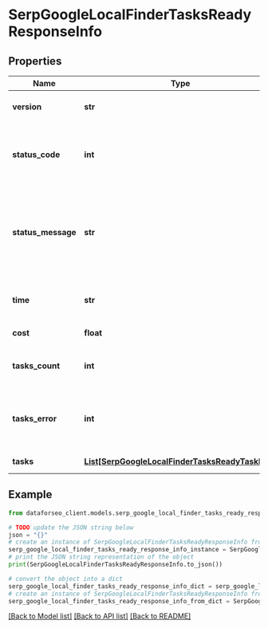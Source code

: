 # SerpGoogleLocalFinderTasksReadyResponseInfo


## Properties

Name | Type | Description | Notes
------------ | ------------- | ------------- | -------------
**version** | **str** | the current version of the API | [optional] 
**status_code** | **int** | general status code you can find the full list of the response codes here | [optional] 
**status_message** | **str** | general informational message you can find the full list of general informational messages here | [optional] 
**time** | **str** | total execution time, seconds | [optional] 
**cost** | **float** | total tasks cost, USD | [optional] 
**tasks_count** | **int** | the number of tasks in the tasks array | [optional] 
**tasks_error** | **int** | the number of tasks in the tasks array returned with an error | [optional] 
**tasks** | [**List[SerpGoogleLocalFinderTasksReadyTaskInfo]**](SerpGoogleLocalFinderTasksReadyTaskInfo.md) | array of tasks | [optional] 

## Example

```python
from dataforseo_client.models.serp_google_local_finder_tasks_ready_response_info import SerpGoogleLocalFinderTasksReadyResponseInfo

# TODO update the JSON string below
json = "{}"
# create an instance of SerpGoogleLocalFinderTasksReadyResponseInfo from a JSON string
serp_google_local_finder_tasks_ready_response_info_instance = SerpGoogleLocalFinderTasksReadyResponseInfo.from_json(json)
# print the JSON string representation of the object
print(SerpGoogleLocalFinderTasksReadyResponseInfo.to_json())

# convert the object into a dict
serp_google_local_finder_tasks_ready_response_info_dict = serp_google_local_finder_tasks_ready_response_info_instance.to_dict()
# create an instance of SerpGoogleLocalFinderTasksReadyResponseInfo from a dict
serp_google_local_finder_tasks_ready_response_info_from_dict = SerpGoogleLocalFinderTasksReadyResponseInfo.from_dict(serp_google_local_finder_tasks_ready_response_info_dict)
```
[[Back to Model list]](../README.md#documentation-for-models) [[Back to API list]](../README.md#documentation-for-api-endpoints) [[Back to README]](../README.md)


